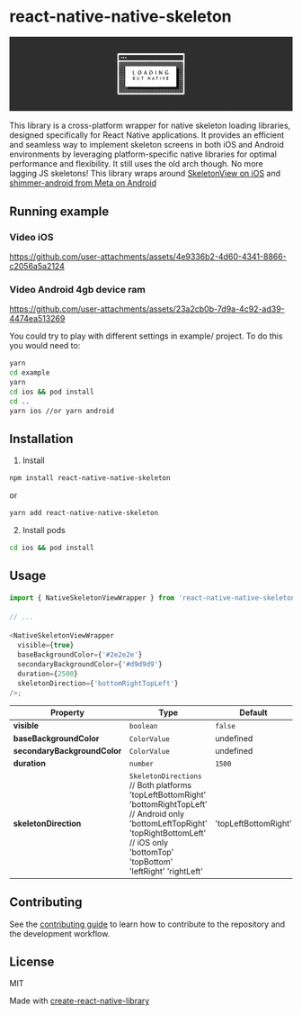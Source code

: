 # react-native-native-skeleton

![](assets/header.gif)

This library is a cross-platform wrapper for native skeleton loading libraries, designed specifically for React Native applications. It provides an efficient and seamless way to implement skeleton screens in both iOS and Android environments by leveraging platform-specific native libraries for optimal performance and flexibility. It still uses the old arch though. No more lagging JS skeletons! This library wraps around [SkeletonView on iOS](https://github.com/Juanpe/SkeletonView) and [shimmer-android from Meta on Android](https://github.com/facebookarchive/shimmer-android?tab=readme-ov-file)

## Running example

### Video iOS

https://github.com/user-attachments/assets/4e9336b2-4d60-4341-8866-c2056a5a2124


### Video Android 4gb device ram

https://github.com/user-attachments/assets/23a2cb0b-7d9a-4c92-ad39-4474ea513269



You could try to play with different settings in example/ project. To do this you would need to:

```sh
yarn
cd example
yarn
cd ios && pod install
cd ..
yarn ios //or yarn android
```

## Installation

1. Install

```sh
npm install react-native-native-skeleton
```

or

```sh
yarn add react-native-native-skeleton
```

2. Install pods

```sh
cd ios && pod install
```

## Usage

```js
import { NativeSkeletonViewWrapper } from 'react-native-native-skeleton';

// ...

<NativeSkeletonViewWrapper
  visible={true}
  baseBackgroundColor={'#2e2e2e'}
  secondaryBackgroundColor={'#d9d9d9'}
  duration={2500}
  skeletonDirection={'bottomRightTopLeft'}
/>;
```

| Property                     | Type                                    | Default   |
| ---------------------------- | --------------------------------------- | --------- |
| **visible**                  | `boolean`                               | `false`   |
| **baseBackgroundColor**      | `ColorValue`                            | undefined |
| **secondaryBackgroundColor** | `ColorValue`                            | undefined |
| **duration**                 | `number`                                | `1500`    |
| **skeletonDirection**        | `SkeletonDirections` // Both platforms 'topLeftBottomRight' 'bottomRightTopLeft' // Android only 'bottomLeftTopRight' 'topRightBottomLeft' // iOS only 'bottomTop' 'topBottom' 'leftRight' 'rightLeft' | 'topLeftBottomRight'


## Contributing

See the [contributing guide](CONTRIBUTING.md) to learn how to contribute to the repository and the development workflow.

## License

MIT

Made with [create-react-native-library](https://github.com/callstack/react-native-builder-bob)
